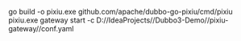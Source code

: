 go build -o pixiu.exe github.com/apache/dubbo-go-pixiu/cmd/pixiu
pixiu.exe gateway start -c D://IdeaProjects//Dubbo3-Demo//pixiu-gateway//conf.yaml

